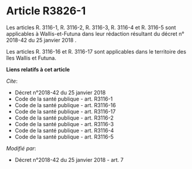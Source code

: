 # Article R3826-1

Les articles R. 3116-1, R. 3116-2, R. 3116-3, R. 3116-4 et R. 3116-5 sont applicables à Wallis-et-Futuna dans leur rédaction
résultant du 
décret n° 2018-42 du 25 janvier 2018
. 

Les articles R. 3116-16 et R. 3116-17 sont applicables dans le territoire des îles Wallis et Futuna.

**Liens relatifs à cet article**

_Cite_:

  - Décret n°2018-42 du 25 janvier 2018
  - Code de la santé publique - art. R3116-1
  - Code de la santé publique - art. R3116-16
  - Code de la santé publique - art. R3116-17
  - Code de la santé publique - art. R3116-2
  - Code de la santé publique - art. R3116-3
  - Code de la santé publique - art. R3116-4
  - Code de la santé publique - art. R3116-5

_Modifié par_:

  - Décret n°2018-42 du 25 janvier 2018 - art. 7
